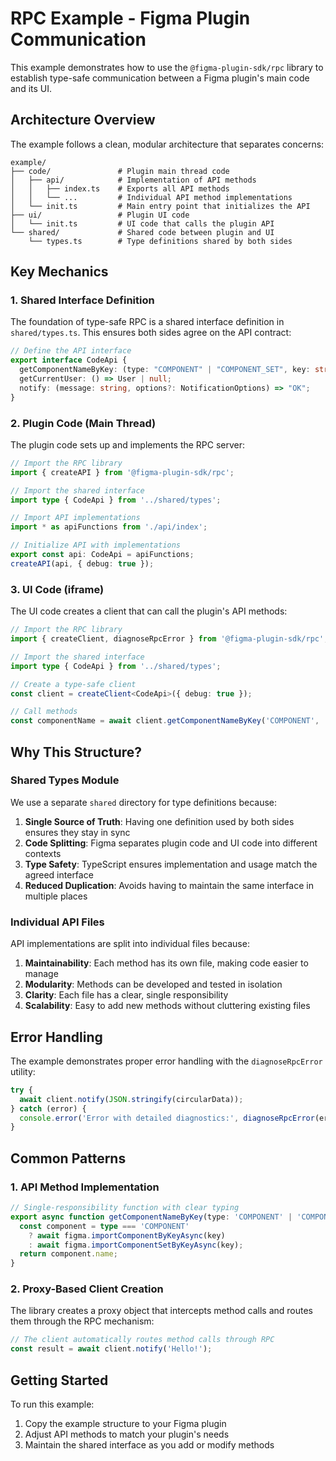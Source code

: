 # RPC Example - Figma Plugin Communication

This example demonstrates how to use the `@figma-plugin-sdk/rpc` library to establish type-safe communication between a Figma plugin's main code and its UI.

## Architecture Overview

The example follows a clean, modular architecture that separates concerns:

```
example/
├── code/               # Plugin main thread code
│   ├── api/            # Implementation of API methods
│   │   ├── index.ts    # Exports all API methods
│   │   └── ...         # Individual API method implementations
│   └── init.ts         # Main entry point that initializes the API
├── ui/                 # Plugin UI code
│   └── init.ts         # UI code that calls the plugin API
└── shared/             # Shared code between plugin and UI
    └── types.ts        # Type definitions shared by both sides
```

## Key Mechanics

### 1. Shared Interface Definition

The foundation of type-safe RPC is a shared interface definition in `shared/types.ts`. This ensures both sides agree on the API contract:

```typescript
// Define the API interface
export interface CodeApi {
  getComponentNameByKey: (type: "COMPONENT" | "COMPONENT_SET", key: string) => Promise<string>;
  getCurrentUser: () => User | null;
  notify: (message: string, options?: NotificationOptions) => "OK";
}
```

### 2. Plugin Code (Main Thread)

The plugin code sets up and implements the RPC server:

```typescript
// Import the RPC library
import { createAPI } from '@figma-plugin-sdk/rpc';

// Import the shared interface
import type { CodeApi } from '../shared/types';

// Import API implementations
import * as apiFunctions from './api/index';

// Initialize API with implementations
export const api: CodeApi = apiFunctions;
createAPI(api, { debug: true });
```

### 3. UI Code (iframe)

The UI code creates a client that can call the plugin's API methods:

```typescript
// Import the RPC library
import { createClient, diagnoseRpcError } from '@figma-plugin-sdk/rpc';

// Import the shared interface
import type { CodeApi } from '../shared/types';

// Create a type-safe client
const client = createClient<CodeApi>({ debug: true });

// Call methods
const componentName = await client.getComponentNameByKey('COMPONENT', 'your-component-key');
```

## Why This Structure?

### Shared Types Module

We use a separate `shared` directory for type definitions because:

1. **Single Source of Truth**: Having one definition used by both sides ensures they stay in sync
2. **Code Splitting**: Figma separates plugin code and UI code into different contexts
3. **Type Safety**: TypeScript ensures implementation and usage match the agreed interface
4. **Reduced Duplication**: Avoids having to maintain the same interface in multiple places

### Individual API Files

API implementations are split into individual files because:

1. **Maintainability**: Each method has its own file, making code easier to manage
2. **Modularity**: Methods can be developed and tested in isolation
3. **Clarity**: Each file has a clear, single responsibility
4. **Scalability**: Easy to add new methods without cluttering existing files

## Error Handling

The example demonstrates proper error handling with the `diagnoseRpcError` utility:

```typescript
try {
  await client.notify(JSON.stringify(circularData));
} catch (error) {
  console.error('Error with detailed diagnostics:', diagnoseRpcError(error));
}
```

## Common Patterns

### 1. API Method Implementation

```typescript
// Single-responsibility function with clear typing
export async function getComponentNameByKey(type: 'COMPONENT' | 'COMPONENT_SET', key: string): Promise<string> {
  const component = type === 'COMPONENT' 
    ? await figma.importComponentByKeyAsync(key) 
    : await figma.importComponentSetByKeyAsync(key);
  return component.name;
}
```

### 2. Proxy-Based Client Creation

The library creates a proxy object that intercepts method calls and routes them through the RPC mechanism:

```typescript
// The client automatically routes method calls through RPC
const result = await client.notify('Hello!');
```

## Getting Started

To run this example:

1. Copy the example structure to your Figma plugin
2. Adjust API methods to match your plugin's needs
3. Maintain the shared interface as you add or modify methods 